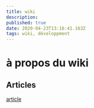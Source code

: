 ```yaml
---
title: wiki
description: 
published: true
date: 2020-04-23T13:16:41.163Z
tags: wiki, développment
---
```


# à propos du wiki

## Articles
[article](http://dnarchi.fr/pedagogies/logique-processuelle-et-conception-architecturale-a-lere-du-numerique-une-experimentation-pedagogique/#_ftn3)